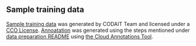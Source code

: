 ## Sample training data

[Sample training data](data) was generated by CODAIT Team and licensed under a [CCO License](https://creativecommons.org/publicdomain/zero/1.0/).
[Annoatation](_annotations.json) was generated using the steps mentioned under [data preparation README](https://github.com/IBM/MAX-Object-Detector/raw/training/training/data_preparation)
using [the Cloud Annotations Tool](https://cloud.annotations.ai/login).
